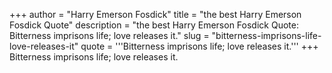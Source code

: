 +++
author = "Harry Emerson Fosdick"
title = "the best Harry Emerson Fosdick Quote"
description = "the best Harry Emerson Fosdick Quote: Bitterness imprisons life; love releases it."
slug = "bitterness-imprisons-life-love-releases-it"
quote = '''Bitterness imprisons life; love releases it.'''
+++
Bitterness imprisons life; love releases it.
